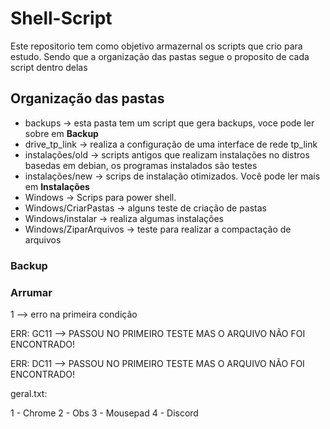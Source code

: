 # Shell-Script
Este repositorio tem como objetivo armazernal os scripts que crio para estudo.
Sendo que a organização das pastas segue o proposito de cada script dentro delas
## Organização das pastas
* backups -> esta pasta tem um script  que gera backups, voce pode ler sobre em **Backup**
* drive_tp_link -> realiza a configuração de uma interface de rede tp_link
* instalações/old -> scripts antigos que realizam instalações no distros basedas em debian, os programas instalados são testes
* instalações/new -> scrips de instalação otimizados. Você pode ler mais em **Instalações**
* Windows -> Scrips para power shell.
* Windows/CriarPastas -> alguns teste de criação de pastas
* Windows/instalar -> realiza algumas instalações
* Windows/ZiparArquivos -> teste para realizar a compactação de arquivos
### Backup

### Arrumar
1 --> erro na primeira condição



ERR: GC11 --> PASSOU NO PRIMEIRO TESTE MAS O ARQUIVO NÃO FOI ENCONTRADO!


ERR: DC11 --> PASSOU NO PRIMEIRO TESTE MAS O ARQUIVO NÃO FOI ENCONTRADO!

geral.txt:

1 - Chrome
2 - Obs
3 - Mousepad
4 - Discord